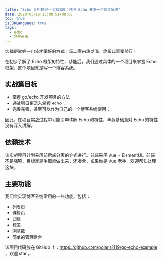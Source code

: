 ```yaml
---
title: "Echo 系列教程——实战篇0：使用 Echo 开发一个博客系统"
date: 2020-05-16T15:08:51+08:00
toc: true
isCJKLanguage: true
tags: 
  - echo
  - 博客系统
---
```


实战是掌握一门技术很好的方式：纸上得来终觉浅，绝知此事要躬行！

在初步了解了 Echo 框架的特性、功能后，我们通过具体的一个项目来掌握 Echo 框架，这个项目就是写一个博客系统。

## 实战篇目标

- 掌握 go/echo 开发项目的方法；
- 通过项目更深入掌握 echo；
- 完善完善，甚至可以作为自己的一个博客系统使用；

因此，在项目实战过程中可能引申讲解 Echo 的特性，毕竟基础篇对 Echo 的特性没有深入讲解。

## 依赖技术

该实战项目计划采用前后端分离的方式进行。前端采用 Vue + ElementUI。前端不是强项，目标就是争取能做出来，还凑合，如果你是 Vue 老手，欢迎帮忙处理这块。

## 主要功能

我们会实现博客系统常用的一些功能，包括：

- 列表页
- 详情页
- 归档
- 标签
- 浏览数
- 简单的管理后台

该项目代码放在 GitHub 上：<https://github.com/polaris1119/go-echo-example> ，欢迎 star 。

